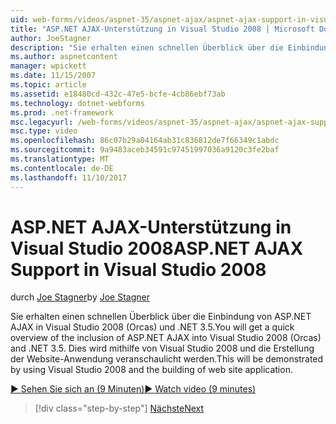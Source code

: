 ```yaml
---
uid: web-forms/videos/aspnet-35/aspnet-ajax/aspnet-ajax-support-in-visual-studio-2008
title: "ASP.NET AJAX-Unterstützung in Visual Studio 2008 | Microsoft Docs"
author: JoeStagner
description: "Sie erhalten einen schnellen Überblick über die Einbindung von ASP.NET AJAX in Visual Studio 2008 (Orcas) und .NET 3.5. Dies wird mithilfe von Visual Studio veranschaulicht werden..."
ms.author: aspnetcontent
manager: wpickett
ms.date: 11/15/2007
ms.topic: article
ms.assetid: e18480cd-432c-47e5-bcfe-4cb86ebf73ab
ms.technology: dotnet-webforms
ms.prod: .net-framework
msc.legacyurl: /web-forms/videos/aspnet-35/aspnet-ajax/aspnet-ajax-support-in-visual-studio-2008
msc.type: video
ms.openlocfilehash: 86c07b29a04164ab31c836812de7f66349c1abdc
ms.sourcegitcommit: 9a9483aceb34591c97451997036a9120c3fe2baf
ms.translationtype: MT
ms.contentlocale: de-DE
ms.lasthandoff: 11/10/2017
---
```

<a name="aspnet-ajax-support-in-visual-studio-2008"></a><span data-ttu-id="7b99f-104">ASP.NET AJAX-Unterstützung in Visual Studio 2008</span><span class="sxs-lookup"><span data-stu-id="7b99f-104">ASP.NET AJAX Support in Visual Studio 2008</span></span>
====================
<span data-ttu-id="7b99f-105">durch [Joe Stagner](https://github.com/JoeStagner)</span><span class="sxs-lookup"><span data-stu-id="7b99f-105">by [Joe Stagner](https://github.com/JoeStagner)</span></span>

<span data-ttu-id="7b99f-106">Sie erhalten einen schnellen Überblick über die Einbindung von ASP.NET AJAX in Visual Studio 2008 (Orcas) und .NET 3.5.</span><span class="sxs-lookup"><span data-stu-id="7b99f-106">You will get a quick overview of the inclusion of ASP.NET AJAX into Visual Studio 2008 (Orcas) and .NET 3.5.</span></span> <span data-ttu-id="7b99f-107">Dies wird mithilfe von Visual Studio 2008 und die Erstellung der Website-Anwendung veranschaulicht werden.</span><span class="sxs-lookup"><span data-stu-id="7b99f-107">This will be demonstrated by using Visual Studio 2008 and the building of web site application.</span></span>

[<span data-ttu-id="7b99f-108">&#9654; Sehen Sie sich an (9 Minuten)</span><span class="sxs-lookup"><span data-stu-id="7b99f-108">&#9654; Watch video (9 minutes)</span></span>](https://channel9.msdn.com/Blogs/ASP-NET-Site-Videos/aspnet-ajax-support-in-visual-studio-2008)

>[!div class="step-by-step"]
[<span data-ttu-id="7b99f-109">Nächste</span><span class="sxs-lookup"><span data-stu-id="7b99f-109">Next</span></span>](adding-ajax-functionality-to-an-existing-aspnet-page.md)
